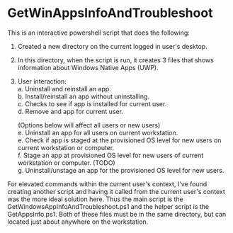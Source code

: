 # GetWinAppsInfoAndTroubleshoot
This is an interactive powershell script that does the following:
1. Created a new directory on the current logged in user's desktop.
2. In this directory, when the script is run, it creates 3 files that shows information about Windows Native Apps (UWP).
3. User interaction:<br />
   a. Uninstall and reinstall an app.<br />
   b. Install/reinstall an app without uninstalling.<br />
   c. Checks to see if app is installed for current user. <br />
   d. Remove and app for current user.<br />
   
   (Options below will affect all users or new users)<br />
   e. Uninstall an app for all users on current workstation. <br />
   e. Check if app is staged at the provisioned OS level for new users on current workstation or computer. <br />
   f. Stage an app at provisioned OS level for new users of current workstation or computer. (TODO) <br />
   g. Uninstall/unstage an app for the provisioned OS level for new users. <br />
 
 For elevated commands within the current user's context, I've found creating another script and having it called from the 
 current user's context was the more ideal solution here. Thus the main script is the GetWindowsAppInfoAndTroubleshoot.ps1 
 and the helper script is the GetAppsInfo.ps1. Both of these files must be in the same directory, but can located just about
 anywhere on the workstation.
